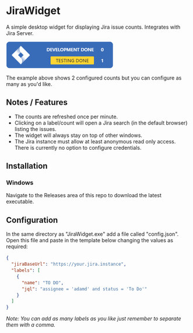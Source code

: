 # JiraWidget

A simple desktop widget for displaying Jira issue counts. Integrates with Jira Server.

![Screenshot](docs/screenshot.png)

The example above shows 2 configured counts but you can configure as many as you'd like.

## Notes / Features

* The counts are refreshed once per minute.
* Clicking on a label/count will open a Jira search (in the default browser) listing the issues.
* The widget will always stay on top of other windows.
* The Jira instance must allow at least anonymous read only access. There is currently no option to configure credentials.

## Installation

### Windows

Navigate to the Releases area of this repo to download the latest executable.

## Configuration

In the same directory as "JiraWidget.exe" add a file called "config.json". Open this file and paste in the template below changing the values as required:

```json
{
  "jiraBaseUrl": "https://your.jira.instance",
  "labels": [
    {
      "name": "TO DO",
      "jql": "assignee = 'adamd' and status = 'To Do'"
    }
  ]
}

```

*Note: You can add as many labels as you like just remember to separate them with a comma.*
